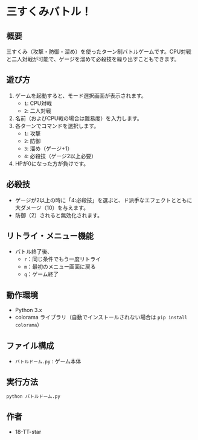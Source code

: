 # 三すくみバトル！

## 概要
三すくみ（攻撃・防御・溜め）を使ったターン制バトルゲームです。CPU対戦と二人対戦が可能で、ゲージを溜めて必殺技を繰り出すこともできます。

## 遊び方

1. ゲームを起動すると、モード選択画面が表示されます。
   - `1`: CPU対戦
   - `2`: 二人対戦
2. 名前（およびCPU戦の場合は難易度）を入力します。
3. 各ターンでコマンドを選択します。
   - `1`: 攻撃
   - `2`: 防御
   - `3`: 溜め（ゲージ+1）
   - `4`: 必殺技（ゲージ2以上必要）
4. HPが0になった方が負けです。

## 必殺技
- ゲージが2以上の時に「4:必殺技」を選ぶと、ド派手なエフェクトとともに大ダメージ（10）を与えます。
- 防御（2）されると無効化されます。

## リトライ・メニュー機能
- バトル終了後、
  - `r`：同じ条件でもう一度リトライ
  - `m`：最初のメニュー画面に戻る
  - `q`：ゲーム終了

## 動作環境
- Python 3.x
- colorama ライブラリ（自動でインストールされない場合は `pip install colorama`）

## ファイル構成
- `バトルドーム.py` : ゲーム本体

## 実行方法
```bash
python バトルドーム.py
```

## 作者
- 18-TT-star
